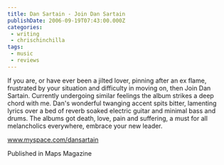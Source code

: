 ```yaml
---
title: Dan Sartain - Join Dan Sartain
publishDate: 2006-09-19T07:43:00.000Z
categories:
 - writing
 - chrischinchilla
tags: 
 - music 
 - reviews
---
```


If you are, or have ever been a jilted lover, pinning after an ex flame, frustrated by your situation and difficulty in moving on, then Join Dan Sartain. Currently undergoing similar feelings the album strikes a deep chord with me. Dan's wonderful twanging accent spits bitter, lamenting lyrics over a bed of reverb soaked electric guitar and minimal bass and drums. The albums got death, love, pain and suffering, a must for all melancholics everywhere, embrace your new leader.

<a href='https://www.myspace.com/dansartain' target='_blank'>www.myspace.com/dansartain</a>

Published in Maps Magazine
